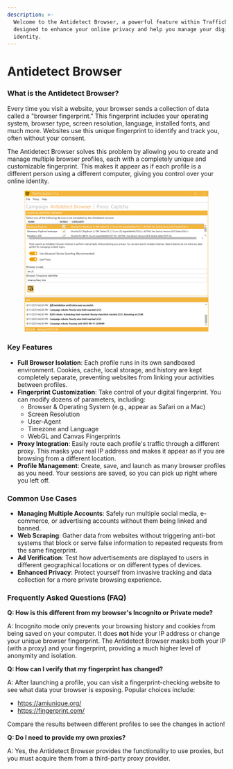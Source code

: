 ```yaml
---
description: >-
  Welcome to the Antidetect Browser, a powerful feature within TrafficBuddy2
  designed to enhance your online privacy and help you manage your digital
  identity.
---
```


# Antidetect Browser

### What is the Antidetect Browser?

Every time you visit a website, your browser sends a collection of data called a "browser fingerprint." This fingerprint includes your operating system, browser type, screen resolution, language, installed fonts, and much more. Websites use this unique fingerprint to identify and track you, often without your consent.

The Antidetect Browser solves this problem by allowing you to create and manage multiple browser profiles, each with a completely unique and customizable fingerprint. This makes it appear as if each profile is a different person using a different computer, giving you control over your online identity.

<figure><img src="../.gitbook/assets/antidetect browser.png" alt=""><figcaption></figcaption></figure>

### Key Features

* **Full Browser Isolation**: Each profile runs in its own sandboxed environment. Cookies, cache, local storage, and history are kept completely separate, preventing websites from linking your activities between profiles.
* **Fingerprint Customization**: Take control of your digital fingerprint. You can modify dozens of parameters, including:
  * Browser & Operating System (e.g., appear as Safari on a Mac)
  * Screen Resolution
  * User-Agent
  * Timezone and Language
  * WebGL and Canvas Fingerprints
* **Proxy Integration**: Easily route each profile's traffic through a different proxy. This masks your real IP address and makes it appear as if you are browsing from a different location.
* **Profile Management**: Create, save, and launch as many browser profiles as you need. Your sessions are saved, so you can pick up right where you left off.

### Common Use Cases

* **Managing Multiple Accounts**: Safely run multiple social media, e-commerce, or advertising accounts without them being linked and banned.
* **Web Scraping**: Gather data from websites without triggering anti-bot systems that block or serve false information to repeated requests from the same fingerprint.
* **Ad Verification**: Test how advertisements are displayed to users in different geographical locations or on different types of devices.
* **Enhanced Privacy**: Protect yourself from invasive tracking and data collection for a more private browsing experience.

### Frequently Asked Questions (FAQ)

**Q: How is this different from my browser's Incognito or Private mode?**

A: Incognito mode only prevents your browsing history and cookies from being saved on your computer. It does **not** hide your IP address or change your unique browser fingerprint. The Antidetect Browser masks both your IP (with a proxy) and your fingerprint, providing a much higher level of anonymity and isolation.

**Q: How can I verify that my fingerprint has changed?**

A: After launching a profile, you can visit a fingerprint-checking website to see what data your browser is exposing. Popular choices include:

* https://amiunique.org/
* https://fingerprint.com/

Compare the results between different profiles to see the changes in action!

**Q: Do I need to provide my own proxies?**

A: Yes, the Antidetect Browser provides the functionality to use proxies, but you must acquire them from a third-party proxy provider.
